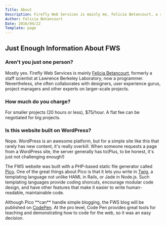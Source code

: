 ```yaml
---
Title: About
Description: Firefly Web Services is mainly me, Felicia Betancourt, a scientist-turned-programmer. When needed, I collaborate with designers and other experts to get the job done.
Author: Felicia Betancourt
Date: 2016/04/22
Template: page
---
```


<section class="content">
    <div class="inner">
        <div class="about-wrap">
            <h2>Just Enough Information About FWS</h2>
            <article>
                <h1>Aren't you just one person?</h1>
                <p>Mostly yes. Firefly Web Services is mainly <a href="https://www.linkedin.com/in/feliciabetancourt" title="Felicia's profile at LinkedIn">Felicia Betancourt</a>, formerly a staff scientist at Lawrence Berkeley Laboratory, now a programmer. Nevertheless, she often collaborates with designers, user experience gurus, project managers and other experts on larger-scale projects.</p>
            </article>
            <article>
                <h1>How much do you charge?</h1>
                <p>For smaller projects (20 hours or less), $75/hour. A flat fee can be negotiated for big projects.</p>
            </article>
            <article>
                <h1>Is this website built on WordPress?</h1>
                <p>Nope. WordPress is an awesome platform, but for a simple site like this that rarely has new content, it's really overkill. When someone requests a page from a WordPress site, the server generally has to(Plus, to be honest, it's just not challenging enough!)</p>
                <p>The FWS website was built with a PHP-based static file generator called <a href="http://picocms.org/docs" title="Learn about Pico">Pico</a>. One of the great things about Pico is that it lets you write in <a href="http://twig.sensiolabs.org/documentation" title="Learn about Twig">Twig</a>, a templating language not unlike HAML in Rails, or Jade in Node.js. Such templating languages provide coding shorcuts, encourage modular code design, and have other features that make it easier to write human-readable, maintainable code.</p>
                <p>Although Pico **can** handle simple blogging, the FWS blog will be published on <a href="http://codepen.io" title="Visit Code Pen">CodePen</a>. At the pro level, Code Pen provides great tools for teaching and demonstrating how to code for the web, so it was an easy decision.</p>
            </article>
        </div>
    </div>
</section>
